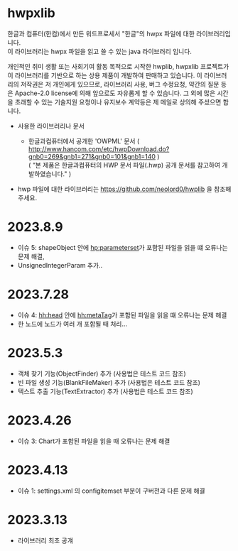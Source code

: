 
# hwpxlib

한글과 컴퓨터(한컴)에서 만든 워드프로세서 "한글"의 hwpx 파일에 대한 라이브러리입니다.<br>
이 라이브러리는 hwpx 파일을 읽고 쓸 수 있는 java 라이브러리 입니다.

개인적인 취미 생활 또는 사회기여 활동 목적으로 시작한 hwplib, hwpxlib 프로젝트가 이 라이브러리를 기반으로 하는 상용 제품이 개발하여 판매하고 있습니다.
이 라이브러리의 저작권은 저 개인에게 있으므로, 라이브러리 사용, 버그 수정요청, 약간의 질문 등은 Apache-2.0 license에 의해 앞으로도 자유롭게 할 수 있습니다.
그 외에 많은 시간을 초래할 수 있는 기술지원 요청이나 유지보수 계약등은 제 메일로 상의해 주셨으면 합니다. <br>

* 사용한 라이브러리나 문서 
	- 한글과컴퓨터에서 공개한 'OWPML' 문서 ( http://www.hancom.com/etc/hwpDownload.do?gnb0=269&gnb1=271&gnb0=101&gnb1=140 ) <br>
	  ( “본 제품은 한글과컴퓨터의 HWP 문서 파일(.hwp) 공개 문서를 참고하여 개발하였습니다." )

* hwp 파일에 대한 라이브러리는 https://github.com/neolord0/hwplib 을 참조해 주세요.

2023.8.9
=========================================================================================
* 이슈 5: shapeObject 안에 <hp:parameterset>가 포함된 파일을 읽을 떄 오류나는 문제 해결, 
* UnsignedIntegerParam 추가..
  
2023.7.28
=========================================================================================
* 이슈 4: <hh:head> 안에 <hh:metaTag>가 포함된 파일을 읽을 떄 오류나는 문제 해결 
* 한 노드에 <switchObject> 노드가 여러 개 포함될 때 처리...

2023.5.3
=========================================================================================
* 객체 찾기 기능(ObjectFinder) 추가 (사용법은 테스트 코드 참조)
* 빈 파일 생성 기능(BlankFileMaker) 추가 (사용법은 테스트 코드 참조)
* 텍스트 추출 기능(TextExtractor) 추가 (사용법은 테스트 코드 참조)

2023.4.26
=========================================================================================
* 이슈 3: Chart가 포함된 파일을 읽을 때 오류나는 문제 해결

2023.4.13
=========================================================================================
* 이슈 1: settings.xml 의 configitemset 부분이 구버전과 다른 문제 해결


2023.3.13
=========================================================================================
* 라이브러리 최초 공걔
